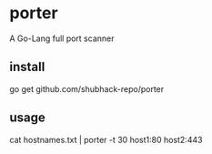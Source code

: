 # porter
A Go-Lang full port scanner

install
-----
go get github.com/shubhack-repo/porter

usage
-------
cat hostnames.txt | porter -t 30
host1:80
host2:443

